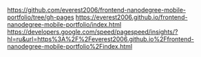 https://github.com/everest2006/frontend-nanodegree-mobile-portfolio/tree/gh-pages
https://everest2006.github.io/frontend-nanodegree-mobile-portfolio/index.html
https://developers.google.com/speed/pagespeed/insights/?hl=ru&url=https%3A%2F%2Feverest2006.github.io%2Ffrontend-nanodegree-mobile-portfolio%2Findex.html